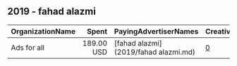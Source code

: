## 2019 - fahad alazmi 
|OrganizationName|Spent|PayingAdvertiserNames|CreativeUrls|Impressions|Genders|AgeBrackets|CountryCodes|BillingAddresses|CandidateBallotInformation|
|:---|---:|:---|:---|---:|:---|:---|:---|:---|:---|
|Ads for all|189.00 USD|[fahad alazmi](2019/fahad alazmi.md)|[0](https://www.snap.com/political-ads/asset/d10844b8c00fa39295dddc2cec5eff3057fdd52175ba9e635d7be26ac5bfa8e6?mediaType=mp4)|100,921||20+|kuwait|KW||
